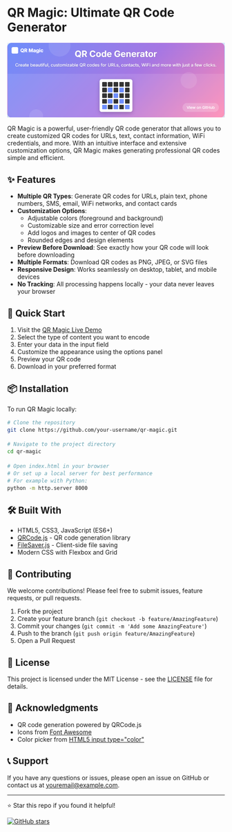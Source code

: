 # QR Magic: Ultimate QR Code Generator

![QR Magic Banner](/banner.png)

QR Magic is a powerful, user-friendly QR code generator that allows you to create customized QR codes for URLs, text, contact information, WiFi credentials, and more. With an intuitive interface and extensive customization options, QR Magic makes generating professional QR codes simple and efficient.

## ✨ Features

- **Multiple QR Types**: Generate QR codes for URLs, plain text, phone numbers, SMS, email, WiFi networks, and contact cards
- **Customization Options**: 
  - Adjustable colors (foreground and background)
  - Customizable size and error correction level
  - Add logos and images to center of QR codes
  - Rounded edges and design elements
- **Preview Before Download**: See exactly how your QR code will look before downloading
- **Multiple Formats**: Download QR codes as PNG, JPEG, or SVG files
- **Responsive Design**: Works seamlessly on desktop, tablet, and mobile devices
- **No Tracking**: All processing happens locally - your data never leaves your browser

## 🚀 Quick Start

1. Visit the [QR Magic Live Demo](https://your-username.github.io/qr-magic)
2. Select the type of content you want to encode
3. Enter your data in the input field
4. Customize the appearance using the options panel
5. Preview your QR code
6. Download in your preferred format

## 📦 Installation

To run QR Magic locally:

```bash
# Clone the repository
git clone https://github.com/your-username/qr-magic.git

# Navigate to the project directory
cd qr-magic

# Open index.html in your browser
# Or set up a local server for best performance
# For example with Python:
python -m http.server 8000
```

## 🛠️ Built With

- HTML5, CSS3, JavaScript (ES6+)
- [QRCode.js](https://davidshimjs.github.io/qrcodejs/) - QR code generation library
- [FileSaver.js](https://github.com/eligrey/FileSaver.js) - Client-side file saving
- Modern CSS with Flexbox and Grid

## 🤝 Contributing

We welcome contributions! Please feel free to submit issues, feature requests, or pull requests.

1. Fork the project
2. Create your feature branch (`git checkout -b feature/AmazingFeature`)
3. Commit your changes (`git commit -m 'Add some AmazingFeature'`)
4. Push to the branch (`git push origin feature/AmazingFeature`)
5. Open a Pull Request

## 📄 License

This project is licensed under the MIT License - see the [LICENSE](LICENSE) file for details.

## 🙏 Acknowledgments

- QR code generation powered by QRCode.js
- Icons from [Font Awesome](https://fontawesome.com/)
- Color picker from [HTML5 input type="color"](https://developer.mozilla.org/en-US/docs/Web/HTML/Element/input/color)

## 📞 Support

If you have any questions or issues, please open an issue on GitHub or contact us at youremail@example.com.

---

⭐ Star this repo if you found it helpful!

[![GitHub stars](https://img.shields.io/github/stars/your-username/qr-magic?style=social)](https://github.com/your-username/qr-magic)
